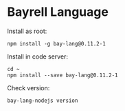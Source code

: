 # Bayrell Language

Install as root:
```
npm install -g bay-lang@0.11.2-1
```

Install in code server:
```
cd ~
npm install --save bay-lang@0.11.2-1
```

Check version:
```
bay-lang-nodejs version
```
